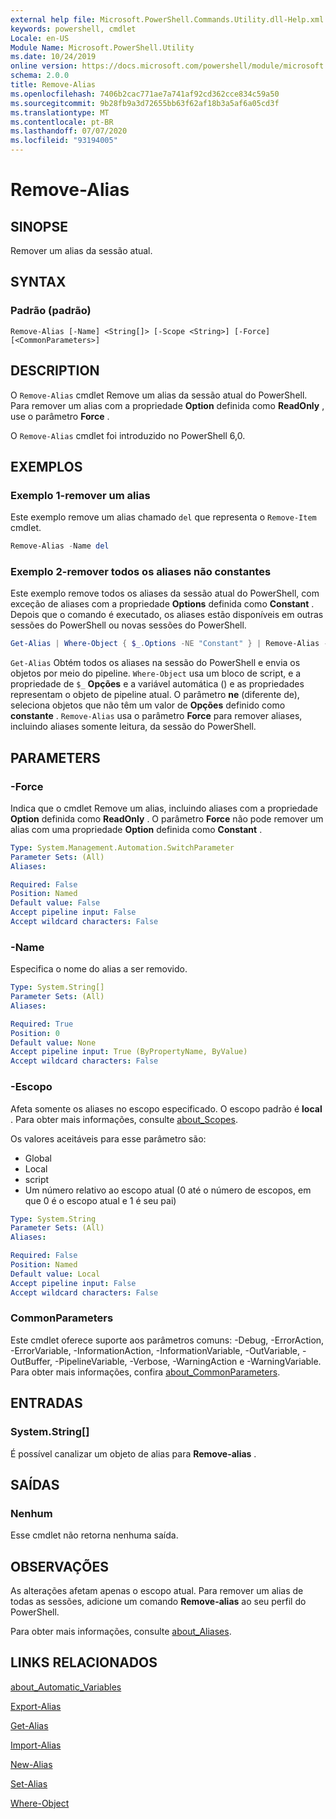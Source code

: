 ```yaml
---
external help file: Microsoft.PowerShell.Commands.Utility.dll-Help.xml
keywords: powershell, cmdlet
Locale: en-US
Module Name: Microsoft.PowerShell.Utility
ms.date: 10/24/2019
online version: https://docs.microsoft.com/powershell/module/microsoft.powershell.utility/remove-alias?view=powershell-7.1&WT.mc_id=ps-gethelp
schema: 2.0.0
title: Remove-Alias
ms.openlocfilehash: 7406b2cac771ae7a741af92cd362cce834c59a50
ms.sourcegitcommit: 9b28fb9a3d72655bb63f62af18b3a5af6a05cd3f
ms.translationtype: MT
ms.contentlocale: pt-BR
ms.lasthandoff: 07/07/2020
ms.locfileid: "93194005"
---
```

# Remove-Alias

## SINOPSE
Remover um alias da sessão atual.

## SYNTAX

### Padrão (padrão)

```
Remove-Alias [-Name] <String[]> [-Scope <String>] [-Force] [<CommonParameters>]
```

## DESCRIPTION

O `Remove-Alias` cmdlet Remove um alias da sessão atual do PowerShell. Para remover um alias com a propriedade **Option** definida como **ReadOnly** , use o parâmetro **Force** .

O `Remove-Alias` cmdlet foi introduzido no PowerShell 6,0.

## EXEMPLOS

### Exemplo 1-remover um alias

Este exemplo remove um alias chamado `del` que representa o `Remove-Item` cmdlet.

```powershell
Remove-Alias -Name del
```

### Exemplo 2-remover todos os aliases não constantes

Este exemplo remove todos os aliases da sessão atual do PowerShell, com exceção de aliases com a propriedade **Options** definida como **Constant** . Depois que o comando é executado, os aliases estão disponíveis em outras sessões do PowerShell ou novas sessões do PowerShell.

```powershell
Get-Alias | Where-Object { $_.Options -NE "Constant" } | Remove-Alias -Force
```

`Get-Alias` Obtém todos os aliases na sessão do PowerShell e envia os objetos por meio do pipeline.
`Where-Object` usa um bloco de script, e a propriedade de `$_` **Opções** e a variável automática () e as propriedades representam o objeto de pipeline atual. O parâmetro **ne** (diferente de), seleciona objetos que não têm um valor de **Opções** definido como **constante** . `Remove-Alias` usa o parâmetro **Force** para remover aliases, incluindo aliases somente leitura, da sessão do PowerShell.

## PARAMETERS

### -Force

Indica que o cmdlet Remove um alias, incluindo aliases com a propriedade **Option** definida como **ReadOnly** . O parâmetro **Force** não pode remover um alias com uma propriedade **Option** definida como **Constant** .

```yaml
Type: System.Management.Automation.SwitchParameter
Parameter Sets: (All)
Aliases:

Required: False
Position: Named
Default value: False
Accept pipeline input: False
Accept wildcard characters: False
```

### -Name

Especifica o nome do alias a ser removido.

```yaml
Type: System.String[]
Parameter Sets: (All)
Aliases:

Required: True
Position: 0
Default value: None
Accept pipeline input: True (ByPropertyName, ByValue)
Accept wildcard characters: False
```

### -Escopo

Afeta somente os aliases no escopo especificado. O escopo padrão é **local** . Para obter mais informações, consulte [about_Scopes](../microsoft.powershell.core/about/about_scopes.md).

Os valores aceitáveis para esse parâmetro são:

- Global
- Local
- script
- Um número relativo ao escopo atual (0 até o número de escopos, em que 0 é o escopo atual e 1 é seu pai)

```yaml
Type: System.String
Parameter Sets: (All)
Aliases:

Required: False
Position: Named
Default value: Local
Accept pipeline input: False
Accept wildcard characters: False
```

### CommonParameters

Este cmdlet oferece suporte aos parâmetros comuns: -Debug, -ErrorAction, -ErrorVariable, -InformationAction, -InformationVariable, -OutVariable, -OutBuffer, -PipelineVariable, -Verbose, -WarningAction e -WarningVariable. Para obter mais informações, confira [about_CommonParameters](https://go.microsoft.com/fwlink/?LinkID=113216).

## ENTRADAS

### System.String[]

É possível canalizar um objeto de alias para **Remove-alias** .

## SAÍDAS

### Nenhum

Esse cmdlet não retorna nenhuma saída.

## OBSERVAÇÕES

As alterações afetam apenas o escopo atual. Para remover um alias de todas as sessões, adicione um comando **Remove-alias** ao seu perfil do PowerShell.

Para obter mais informações, consulte [about_Aliases](../microsoft.powershell.core/about/about_aliases.md).

## LINKS RELACIONADOS

[about_Automatic_Variables](../Microsoft.PowerShell.Core/About/about_Automatic_Variables.md)

[Export-Alias](Export-Alias.md)

[Get-Alias](Get-Alias.md)

[Import-Alias](Import-Alias.md)

[New-Alias](New-Alias.md)

[Set-Alias](Set-Alias.md)

[Where-Object](../Microsoft.PowerShell.Core/Where-Object.md)

